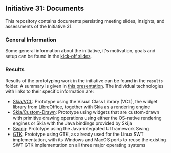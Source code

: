 ## Initiative 31: Documents

This repository contains documents persisting meeting slides, insights, and assessments of the Initiative 31.

### General Information

Some general information about the initiative, it's motivation, goals and setup can be found in the [kick-off slides](meetings/2024-05-17%20Kick-Off.pptx).

### Results

Results of the prototyping work in the initiative can be found in the `results` folder. A summary is given in [this presentation](results/2024-09-13%20Intermediate%20Assessment.pptx). The individual technologies with links to their specific information are:
- [Skia/VCL](results/skia_vcl.md): Prototype using the Visual Class Library (VCL), the widget library from LibreOffice, together with Skia as a rendering engine
- [Skia/Custom-Drawn](results/custom.md): Prototype using widgets that are custom-drawn with primitive drawing operations using either the OS-native rendering engines or Skia with the Java bindings provided by Skija
- [Swing](results/swing.md): Prototype using the Java-integrated UI framework Swing
- [GTK](results/gtk.md): Prototype using GTK, as already used for the Linux SWT implementation, with its Windows and MacOS ports to reuse the existing SWT GTK implementation on all three major operating systems
